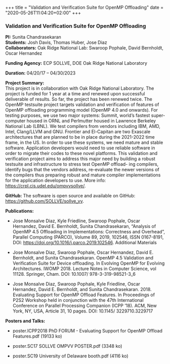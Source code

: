 +++
title = "Validation and Verification Suite for OpenMP Offloading"
date = "2020-05-26T11:04:20+02:00"
+++

### Validation and Verification Suite for OpenMP Offloading

**PI:** Sunita Chandrasekaran  
**Students:** Josh Davis, Thomas Huber, Jose Diaz  
**Collaborators:** Oak Ridge National Lab: Swaroop Pophale, David Bernholdt, Oscar Hernandez

**Funding Agency:** ECP SOLLVE, DOE Oak Ridge National Laboratory   

**Duration:** 04/20/17 – 04/30/2023

**Project Summary:**  
This project is in collaboration with Oak Ridge National Laboratory. The project is funded for 1 year at a time and renewed upon successful deliverable of results. So far, the project has been renewed twice. The OpenMP testsuite project targets validation and verification of features of OpenMP offloading programming model (OpenMP 4.0 and onwards). For testing purposes, we use two major systems: Summit, world’s fastest super- computer housed in ORNL and Perlmutter housed in Lawrence Berkeley National Lab (LBNL). We test compilers from vendors including IBM, AMD, Intel, Clang/LLVM and GNU.
Frontier and El-Capitan are two Exascale architectures that are planned to be in place during the 2021-2022 time frame, in the US. In order to use these systems, we need mature and stable software. Application developers would need to use reliable software in order to migrate their codes to these novel platforms. This validation and verification project aims to address this major need by building a robust testsuite and infrastructure to stress test OpenMP offload- ing compilers, identify bugs that the vendors address, re-evaluate the newer versions of the compilers thus preparing robust and mature compiler implementations for the application developers to use. More info: <a href="https://crpl.cis.udel.edu/ompvvsollve/">https://crpl.cis.udel.edu/ompvvsollve/</a>.  

**GitHub:** The software is open source and available on GitHub: <a href="https://github.com/SOLLVE/sollve_vv">https://github.com/SOLLVE/sollve_vv</a>.  

**Publications:**

* Jose Monsalve Diaz, Kyle Friedline, Swaroop Pophale, Oscar Hernandez, David E. Bernholdt, Sunita Chandrasekaran, “Analysis of OpenMP 4.5 Offloading in Implementations: Correctness and Overhead”, Parallel Computing (PARCO), Volume 89, 2019, 102546, ISSN 0167-8191, DOI: <a href="https://doi.org/10.1016/j.parco.2019.102546">https://doi.org/10.1016/j.parco.2019.102546</a>. Additional Materials

* Jose Monsalve Diaz, Swaroop Pophale, Oscar Hernandez, David E. Bernholdt, and Sunita Chandrasekaran. OpenMP 4.5 Validation and Verification Suite for Device offloading. In Evolving OpenMP for Evolving Architectures. IWOMP 2018. Lecture Notes in Computer Science, vol 11128. Springer, Cham. DOI: 10.1007/ 978-3-319-98521-3_6

* Jose Monsalve Diaz, Swaroop Pophale, Kyle Friedline, Oscar Hernandez, David E. Bernholdt, and Sunita Chandrasekaran. 2018. Evaluating Support for OpenMP Offload Features. In Proceedings of P2S2 Workshop held in conjunction with the 47th International Conference on Parallel Processing Companion (ICPP ’18). ACM, New York, NY, USA, Article 31, 10 pages. DOI: 10.1145/ 3229710.3229717

**Posters and Talks:**

* poster.ICPP2018 PhD FORUM - Evaluating Support for OpenMP Offload Features.pdf (19133 ko)

* poster.SC17 SOLLVE OMPVV POSTER.pdf (3348 ko)

* poster.SC19 University of Delaware booth.pdf (4116 ko)
